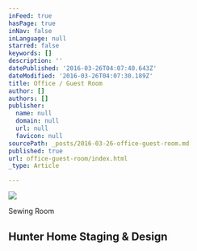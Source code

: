 ```yaml
---
inFeed: true
hasPage: true
inNav: false
inLanguage: null
starred: false
keywords: []
description: ''
datePublished: '2016-03-26T04:07:40.643Z'
dateModified: '2016-03-26T04:07:30.189Z'
title: Office / Guest Room
author: []
authors: []
publisher:
  name: null
  domain: null
  url: null
  favicon: null
sourcePath: _posts/2016-03-26-office-guest-room.md
published: true
url: office-guest-room/index.html
_type: Article

---
```

![](https://the-grid-user-content.s3-us-west-2.amazonaws.com/2fb576df-b0a1-4058-bc92-2f3481888aca.jpg)

Sewing Room

## Hunter Home Staging & Design